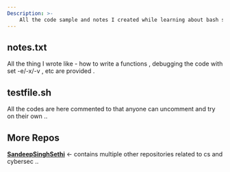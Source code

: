 ```yaml
---
Description: >-
	All the code sample and notes I created while learning about bash scripting are here ....
---
```


## notes.txt

All the thing I wrote like - how to write a functions , debugging the code with set -e/-x/-v , etc are provided .

## testfile.sh

All the codes are here commented to that anyone can uncomment and try on their own ..

## More Repos

[**SandeepSinghSethi**](https://github.com/SandeepSinghSethi) <- contains multiple other repositories related to cs and cybersec ..
